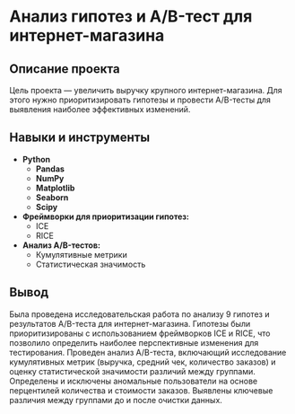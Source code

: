 # Анализ гипотез и A/B-тест для интернет-магазина


## Описание проекта

Цель проекта — увеличить выручку крупного интернет-магазина. Для этого нужно приоритизировать гипотезы и провести A/B-тесты для выявления наиболее эффективных изменений.


## Навыки и инструменты

- **Python**
    - **Pandas**
    - **NumPy**
    - **Matplotlib**
    - **Seaborn**
    - **Scipy**
- **Фреймворки для приоритизации гипотез:**
  - ICE
  - RICE
- **Анализ A/B-тестов:**
  - Кумулятивные метрики
  - Статистическая значимость


## Вывод

Была проведена исследовательская работа по анализу 9 гипотез и результатов A/B-теста для интернет-магазина. 
Гипотезы были приоритизированы с использованием фреймворков ICE и RICE, что позволило определить наиболее перспективные изменения для тестирования. 
Проведен анализ A/B-теста, включающий исследование кумулятивных метрик (выручка, средний чек, количество заказов) и оценку статистической значимости различий между группами. Определены и исключены аномальные пользователи на основе перцентилей количества и стоимости заказов. Выявлены ключевые различия между группами до и после очистки данных.